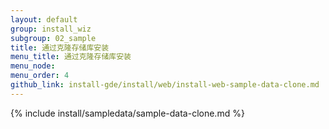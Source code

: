 ```yaml
---
layout: default
group: install_wiz 
subgroup: 02_sample
title: 通过克隆存储库安装
menu_title: 通过克隆存储库安装
menu_node: 
menu_order: 4
github_link: install-gde/install/web/install-web-sample-data-clone.md
---
```


{% include install/sampledata/sample-data-clone.md %}
